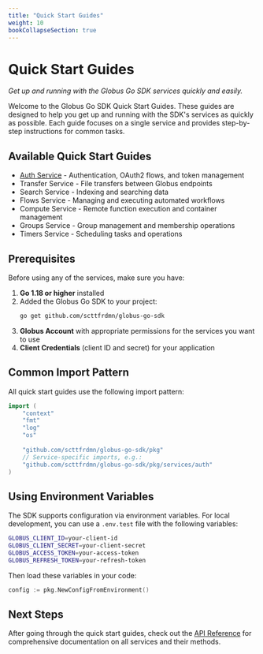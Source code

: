 ```yaml
---
title: "Quick Start Guides"
weight: 10
bookCollapseSection: true
---
```


# Quick Start Guides

*Get up and running with the Globus Go SDK services quickly and easily.*

Welcome to the Globus Go SDK Quick Start Guides. These guides are designed to help you get up and running with the SDK's services as quickly as possible. Each guide focuses on a single service and provides step-by-step instructions for common tasks.

## Available Quick Start Guides

- [Auth Service](auth) - Authentication, OAuth2 flows, and token management
- Transfer Service - File transfers between Globus endpoints
- Search Service - Indexing and searching data
- Flows Service - Managing and executing automated workflows
- Compute Service - Remote function execution and container management
- Groups Service - Group management and membership operations
- Timers Service - Scheduling tasks and operations

## Prerequisites

Before using any of the services, make sure you have:

1. **Go 1.18 or higher** installed
2. Added the Globus Go SDK to your project:
   ```bash
   go get github.com/scttfrdmn/globus-go-sdk
   ```
3. **Globus Account** with appropriate permissions for the services you want to use
4. **Client Credentials** (client ID and secret) for your application

## Common Import Pattern

All quick start guides use the following import pattern:

```go
import (
    "context"
    "fmt"
    "log"
    "os"
    
    "github.com/scttfrdmn/globus-go-sdk/pkg"
    // Service-specific imports, e.g.:
    "github.com/scttfrdmn/globus-go-sdk/pkg/services/auth"
)
```

## Using Environment Variables

The SDK supports configuration via environment variables. For local development, you can use a `.env.test` file with the following variables:

```bash
GLOBUS_CLIENT_ID=your-client-id
GLOBUS_CLIENT_SECRET=your-client-secret
GLOBUS_ACCESS_TOKEN=your-access-token
GLOBUS_REFRESH_TOKEN=your-refresh-token
```

Then load these variables in your code:

```go
config := pkg.NewConfigFromEnvironment()
```

## Next Steps

After going through the quick start guides, check out the [API Reference](/docs/reference/) for comprehensive documentation on all services and their methods.